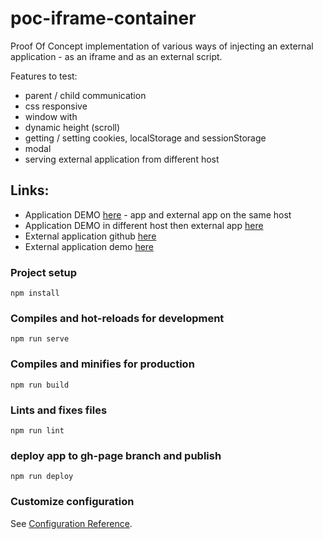 # poc-iframe-container
Proof Of Concept implementation of various ways of injecting an external application - as an iframe and as an external script.

Features to test:
- parent / child communication
- css responsive
- window with
- dynamic height (scroll)
- getting / setting cookies, localStorage and sessionStorage
- modal
- serving external application from different host

## Links:
- Application DEMO [here](https://wkra.github.io/poc-iframe-container) - app and external app on the same host
- Application DEMO in different host then external app [here](https://iframe.wkrawiec.pl/poc-iframe-container) 
- External application github [here](https://github.com/wkra/poc-iframe-list)
- External application demo [here](https://wkra.github.io/poc-iframe-list/)


### Project setup
```
npm install
```

### Compiles and hot-reloads for development
```
npm run serve
```

### Compiles and minifies for production
```
npm run build
```

### Lints and fixes files
```
npm run lint
```

### deploy app to gh-page branch and publish 
```
npm run deploy
```

### Customize configuration
See [Configuration Reference](https://cli.vuejs.org/config/).
